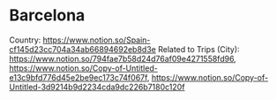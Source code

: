 # Barcelona

Country: https://www.notion.so/Spain-cf145d23cc704a34ab66894692eb8d3e
Related to Trips (City): https://www.notion.so/794fae7b58d24d76af09e4271558fd96, https://www.notion.so/Copy-of-Untitled-e13c9bfd776d45e2be9ec173c74f067f, https://www.notion.so/Copy-of-Untitled-3d9214b9d2234cda9dc226b7180c120f